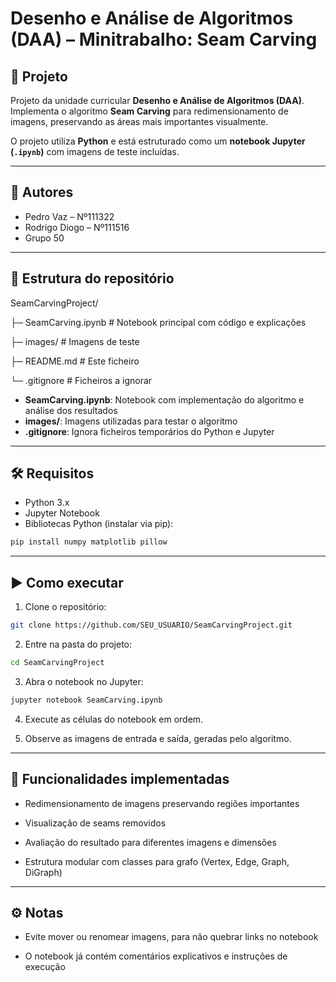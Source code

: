 # Desenho e Análise de Algoritmos (DAA) – Minitrabalho: Seam Carving

## 📘 Projeto
Projeto da unidade curricular **Desenho e Análise de Algoritmos (DAA)**.  
Implementa o algoritmo **Seam Carving** para redimensionamento de imagens, preservando as áreas mais importantes visualmente.  

O projeto utiliza **Python** e está estruturado como um **notebook Jupyter (`.ipynb`)** com imagens de teste incluídas.

---

## 👥 Autores
- Pedro Vaz – Nº111322  
- Rodrigo Diogo – Nº111516  
- Grupo 50

---

## 📂 Estrutura do repositório

SeamCarvingProject/

├─ SeamCarving.ipynb # Notebook principal com código e explicações

├─ images/ # Imagens de teste

├─ README.md # Este ficheiro

└─ .gitignore # Ficheiros a ignorar


- **SeamCarving.ipynb**: Notebook com implementação do algoritmo e análise dos resultados  
- **images/**: Imagens utilizadas para testar o algoritmo  
- **.gitignore**: Ignora ficheiros temporários do Python e Jupyter

---

## 🛠 Requisitos

- Python 3.x  
- Jupyter Notebook  
- Bibliotecas Python (instalar via pip):

```bash
pip install numpy matplotlib pillow
```

---

## ▶️ Como executar
1. Clone o repositório:
```bash
git clone https://github.com/SEU_USUARIO/SeamCarvingProject.git
```

2. Entre na pasta do projeto:
```bash
cd SeamCarvingProject
```

3. Abra o notebook no Jupyter:
```bash
jupyter notebook SeamCarving.ipynb
```

4. Execute as células do notebook em ordem.

5. Observe as imagens de entrada e saída, geradas pelo algoritmo.

---

## 🔹 Funcionalidades implementadas
- Redimensionamento de imagens preservando regiões importantes

- Visualização de seams removidos

- Avaliação do resultado para diferentes imagens e dimensões

- Estrutura modular com classes para grafo (Vertex, Edge, Graph, DiGraph)

---

## ⚙️ Notas
- Evite mover ou renomear imagens, para não quebrar links no notebook

- O notebook já contém comentários explicativos e instruções de execução
